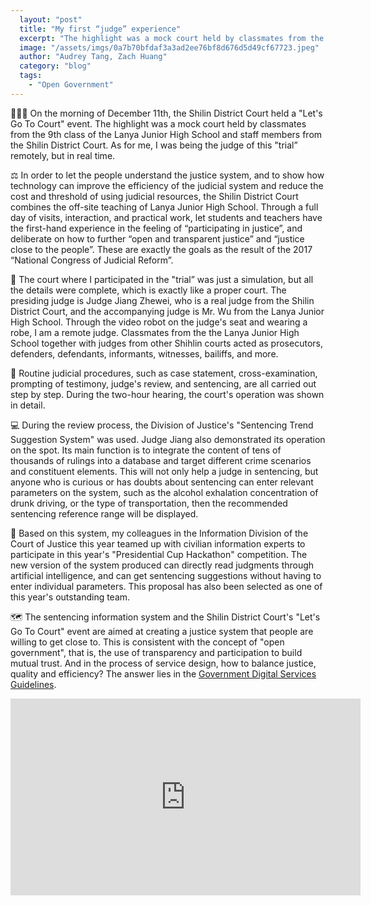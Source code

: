 ```yaml
---
  layout: "post"
  title: "My first “judge” experience"
  excerpt: "The highlight was a mock court held by classmates from the 9th class of the Lanya Junior High School and staff members from the Shilin District Court."
  image: "/assets/imgs/0a7b70bfdaf3a3ad2ee76bf8d676d5d49cf67723.jpeg"
  author: "Audrey Tang, Zach Huang"
  category: "blog"
  tags: 
    - "Open Government"
---
```


👩🏻‍⚖️ On the morning of December 11th, the Shilin District Court held a "Let's Go To Court" event. The highlight was a mock court held by classmates from the 9th class of the Lanya Junior High School and staff members from the Shilin District Court. As for me, I was being the judge of this "trial” remotely, but in real time. 

⚖️ In order to let the people understand the justice system, and to show how technology can improve the efficiency of the judicial system and reduce the cost and threshold of using judicial resources, the Shilin District Court combines the off-site teaching of Lanya Junior High School. Through a full day of visits, interaction, and practical work, let students and teachers have the first-hand experience in the feeling of “participating in justice”, and deliberate on how to further “open and transparent justice” and “justice close to the people”. These are exactly the goals as the result of the 2017 “National Congress of Judicial Reform”.

🏫 The court where I participated in the "trial” was just a simulation, but all the details were complete, which is exactly like a proper court. The presiding judge is Judge Jiang Zhewei, who is a real judge from the Shilin District Court, and the accompanying judge is Mr. Wu from the Lanya Junior High School. Through the video robot on the judge's seat and wearing a robe, I am a remote judge. Classmates from the the Lanya Junior High School together with judges from other Shihlin courts acted as prosecutors, defenders, defendants, informants, witnesses, bailiffs, and more.

💬 Routine judicial procedures, such as case statement, cross-examination, prompting of testimony, judge's review, and sentencing, are all carried out step by step. During the two-hour hearing, the court's operation was shown in detail.
 
💻 During the review process, the Division of Justice's "Sentencing Trend Suggestion System" was used. Judge Jiang also demonstrated its operation on the spot. Its main function is to integrate the content of tens of thousands of rulings into a database and target different crime scenarios and constituent elements. This will not only help a judge in sentencing, but anyone who is curious or has doubts about sentencing can enter relevant parameters on the system, such as the alcohol exhalation concentration of drunk driving, or the type of transportation, then the recommended sentencing reference range will be displayed.

💁 Based on this system, my colleagues in the Information Division of the Court of Justice this year teamed up with civilian information experts to participate in this year's "Presidential Cup Hackathon" competition. The new version of the system produced can directly read judgments through artificial intelligence, and can get sentencing suggestions without having to enter individual parameters. This proposal has also been selected as one of this year's outstanding team.

🗺️ The sentencing information system and the Shilin District Court's "Let's Go To Court" event are aimed at creating a justice system that people are willing to get close to. This is consistent with the concept of "open government", that is, the use of transparency and participation to build mutual trust. And in the process of service design, how to balance justice, quality and efficiency? The answer lies in the [Government Digital Services Guidelines](https://www.ndc.gov.tw/en/Content_List.aspx?n=E35FD251AA134CA4).

<iframe width="560" height="315" src="https://www.youtube.com/embed/9mE5IdjdSPQ" frameborder="0" allowfullscreen></iframe>
